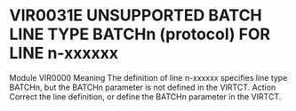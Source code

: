 # VIR0031E UNSUPPORTED BATCH LINE TYPE BATCHn (protocol) FOR LINE n-xxxxxx
Module
    VIR0000
Meaning
    The definition of line n-xxxxxx specifies line type BATCHn, but the BATCHn parameter is not defined in the VIRTCT.
Action
    Correct the line definition, or define the BATCHn parameter in the VIRTCT.
